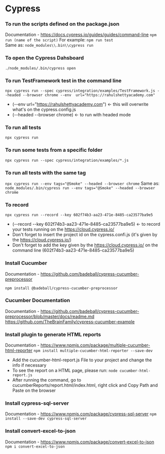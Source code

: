# Cypress

### To run the scripts defined on the package.json  
Documentation - https://docs.cypress.io/guides/guides/command-line
```npm run (name of the script)```
For example:
```npm run test```     
Same as:
```node_modules\\.bin\\cypress run```

    
    
### To open the Cypress Dahsboard
```./node_modules/.bin/cypress open```
    
    
### To run TestFramework test in the command line
```npx cypress run --spec cypress/integration/examples/TestFramework.js --headed --browser chrome --env  url="https://rahulshettyacademy.com"```

- (--env  url="https://rahulshettyacademy.com") <- this will overwrite what's on the cypress.config.js
- (--headed --browser chrome) <- to run with headed mode
    
### To run all tests
```npx cypress run```

### To run some tests from a specific folder
```npx cypress run --spec cypress/integration/examples/*.js```

### To run all tests with the same tag
```npx cypress run --env tags="@Smoke" --headed --browser chrome```
Same as:
```node_modules/.bin/cypress run --env tags="@Smoke" --headed --browser chrome```

### To record 
```npx cypress run --record --key 602f74b3-aa23-471e-8485-ca23577ba9e5```

- (--record --key 602f74b3-aa23-471e-8485-ca23577ba9e5) <- to record your tests running on the https://cloud.cypress.io/
- Don't forget to insert the project id on the cypress.confi.js (it's given by the https://cloud.cypress.io/)
- Don't forget to add the key given by the https://cloud.cypress.io/ on the command line (602f74b3-aa23-471e-8485-ca23577ba9e5)


### Install Cucumber 
Documentation - https://github.com/badeball/cypress-cucumber-preprocessor

```npm install @badeball/cypress-cucumber-preprocessor```    

### Cucumber Documentation 
Documentation - https://github.com/badeball/cypress-cucumber-preprocessor/blob/master/docs/readme.md
https://github.com/TheBrainFamily/cypress-cucumber-example


### Install plugin to generate HTML reports
Documentation - https://www.npmjs.com/package/multiple-cucumber-html-reporter
```npm install multiple-cucumber-html-reporter --save-dev```

- Add the cucumber-html-report.js File to your project and change the info if necessary
- To see the report on a HTML page, please run: ```node cucumber-html-report.js```
- After running the command, go to cucumberReports/report.html/index.html, right click and Copy Path and Paste on the browser

### Install cypress-sql-server 
Documentation - https://www.npmjs.com/package/cypress-sql-server
```npm install --save-dev cypress-sql-server```


### Install convert-excel-to-json 
Documentation - https://www.npmjs.com/package/convert-excel-to-json
```npm i convert-excel-to-json```